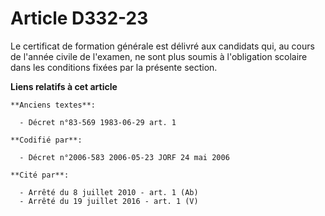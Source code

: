 # Article D332-23

Le certificat de formation générale est délivré aux candidats qui, au cours de l'année civile de l'examen, ne sont plus
soumis à l'obligation scolaire dans les conditions fixées par la présente section.

**Liens relatifs à cet article**

	**Anciens textes**:

	  - Décret n°83-569 1983-06-29 art. 1

	**Codifié par**:

	  - Décret n°2006-583 2006-05-23 JORF 24 mai 2006

	**Cité par**:

	  - Arrêté du 8 juillet 2010 - art. 1 (Ab)
	  - Arrêté du 19 juillet 2016 - art. 1 (V)
